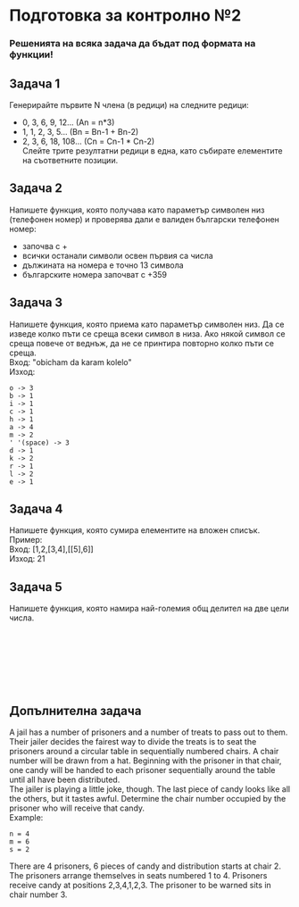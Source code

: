 # Подготовка за контролно №2

### Решенията на всяка задача да бъдат под формата на функции!

## Задача 1
Генерирайте първите N члена (в редици) на следните редици:
- 0, 3, 6, 9, 12... (An = n*3)
- 1, 1, 2, 3, 5... (Bn = Bn-1 + Bn-2)
- 2, 3, 6, 18, 108... (Cn = Cn-1 * Cn-2) <br> Слейте трите резултатни редици в една, като събирате елементите на съответните позиции.

## Задача 2
Напишете функция, която получава като параметър символен низ (телефонен номер) и проверява дали е валиден български телефонен номер:
- започва с +
- всички останали символи освен първия са числа
- дължината на номера е точно 13 символа
- българските номера започват с +359



## Задача 3
Напишете функция, която приема като параметър символен низ. Да се изведе колко пъти се среща всеки символ в низа. Ако някой символ се среща повече от веднъж, да не се принтира повторно колко пъти се среща.<br>
Вход: "obicham da karam kolelo" <br>
Изход: 
```
o -> 3
b -> 1
i -> 1
c -> 1
h -> 1
a -> 4
m -> 2
' '(space) -> 3
d -> 1
k -> 2
r -> 1
l -> 2
e -> 1
```




## Задача 4
Напишете функция, която сумира елементите на вложен списък.<br>
Пример:<br>
Вход: [1,2,[3,4],[[5],6]]<br>
Изход: 21

## Задача 5
Напишете функция, която намира най-големия общ делител на две цели числа.



<br><br><br><br><br><br>

## Допълнителна задача

A jail has a number of prisoners and a number of treats to pass out to them. Their jailer decides the fairest way to divide the treats is to seat the prisoners around a circular table in sequentially numbered chairs. A chair number will be drawn from a hat. Beginning with the prisoner in that chair, one candy will be handed to each prisoner sequentially around the table until all have been distributed.
<br>
The jailer is playing a little joke, though. The last piece of candy looks like all the others, but it tastes awful. Determine the chair number occupied by the prisoner who will receive that candy.<br>
Example:
```
n = 4
m = 6
s = 2
```


There are 4 prisoners, 6 pieces of candy and distribution starts at chair 2. The prisoners arrange themselves in seats numbered 1 to 4. Prisoners receive candy at positions 2,3,4,1,2,3. The prisoner to be warned sits in chair number 3.

